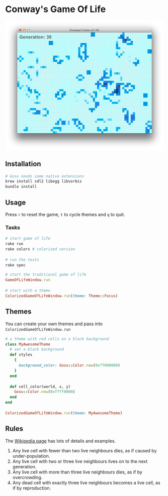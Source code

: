 # Conway's Game Of Life

![](screenshot.png)

## Installation

```bash
# Gosu needs some native extensions
brew install sdl2 libogg libvorbis
bundle install
```

## Usage

Press `r` to reset the game, `t` to cycle themes and `q` to quit.

### Tasks

```bash
# start game of life
rake run
rake colors # colorized version

# run the tests
rake spec
```

```ruby
# start the traditional game of life
GameOfLifeWindow.run

# start with a theme
ColorizedGameOfLifeWindow.run(theme: Theme::Focus)
```

## Themes

You can create your own themes and pass into `ColorizedGameOfLifeWindow.run`

```ruby
# a theme with red cells on a black background
class MyAwesomeTheme
  # set a black background
  def styles
    {
      background_color: Gosu::Color.new(0xff000000)
    }
  end

  def cell_color(world, x, y)
    Gosu::Color.new(0xffff0000)
  end
end

ColorizedGameOfLifeWindow.run(theme: MyAwesomeTheme)
```

## Rules

The [Wikipedia page](http://en.wikipedia.org/wiki/Conway's_Game_of_Life) has lots of details and examples.

1. Any live cell with fewer than two live neighbours dies, as if caused by under-population.
2. Any live cell with two or three live neighbours lives on to the next generation.
3. Any live cell with more than three live neighbours dies, as if by overcrowding.
4. Any dead cell with exactly three live neighbours becomes a live cell, as if by reproduction.
